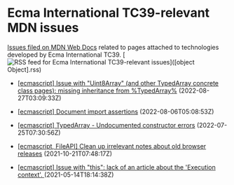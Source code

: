 # Ecma International TC39-relevant MDN issues

[Issues filed on MDN Web Docs](https://github.com/mdn/content/issues) related to pages attached to technologies developed by Ecma International TC39. [![RSS feed for Ecma International TC39-relevant issues](https://www.w3.org/QA/2007/04/feed_icon)]([object Object].rss)

* [[ecmascript] Issue with "Uint8Array" (and other TypedArray concrete class pages): missing inheritance from %TypedArray%](https://github.com/mdn/content/issues/20019) (2022-08-27T03:09:33Z)
  
* [[ecmascript] Document import assertions](https://github.com/mdn/content/issues/19220) (2022-08-06T05:08:53Z)
  
* [[ecmascript] TypedArray - Undocumented constructor errors](https://github.com/mdn/content/issues/18764) (2022-07-25T07:30:56Z)
  
* [[ecmascript, FileAPI] Clean up irrelevant notes about old browser releases](https://github.com/mdn/content/issues/9974) (2021-10-21T07:48:17Z)
  
* [[ecmascript] Issue with "this": lack of an article about the 'Execution context'. ](https://github.com/mdn/content/issues/5006) (2021-05-14T18:14:38Z)
  

